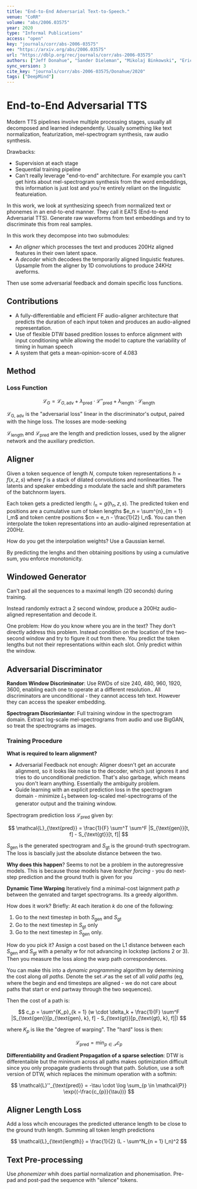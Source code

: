 ```yaml
---
title: "End-to-End Adversarial Text-to-Speech."
venue: "CoRR"
volume: "abs/2006.03575"
year: 2020
type: "Informal Publications"
access: "open"
key: "journals/corr/abs-2006-03575"
ee: "https://arxiv.org/abs/2006.03575"
url: "https://dblp.org/rec/journals/corr/abs-2006-03575"
authors: ["Jeff Donahue", "Sander Dieleman", "Mikolaj Binkowski", "Erich Elsen", "Karen Simonyan"]
sync_version: 3
cite_key: "journals/corr/abs-2006-03575/Donahue/2020"
tags: ["DeepMind"]
---
```


# End-to-End Adversarial TTS

Modern TTS pipelines involve multiple processing stages, usually all decomposed and learned independently. Usually something like text normalization, featurization, mel-spectrogram synthesis, raw audio synthesis.

Drawbacks:
* Supervision at each stage
* Sequential training pipeline
* Can't really leverage "end-to-end" architecture. For example you can't get hints about mel-spectrogram synthesis from the word embeddings, this information is just lost and you're entirely reliant on the linguistic featureiation.

In this work, we look at synthesizing speech from normalized text or phonemes in an end-to-end manner. They call it EATS (End-to-end Adversarial TTS). Generate raw waveforms from text embeddings and try to discriminate this from real samples.

In this work they decompose into two submodules:

 * An *aligner* which processes the text and produces 200Hz aligned features in their own latent space.
 * A *decoder* which decodees the temporarily aligned linguistic features. Upsample from the aligner by 1D convolutions to produce 24KHz aveforms.

Then use some adversarial feedback and domain specific loss functions.

## Contributions

 * A fully-differentiable and efficient FF audio-aligner architecture that predicts the duration of each input token and produces an audio-aligned representation.
 * Use of flexible DTW based predition losses to enforce alignment with input conditioning while allowing the model to capture the variability of timing in human speech
 * A system that gets a mean-opinion-score of 4.083


## Method

### Loss Function

$$
\mathcal{L}_G = \mathcal{L}_{G, \text{adv}} + \lambda_{\text{pred}} \cdot \mathcal {L}''_{\text{pred}} + \lambda_{\text{length}} \cdot \mathcal {L}_{\text{length}}
$$

$\mathcal{L}_{\text{G, adv}}$ is the "adversarial loss" linear in the discriminator's output, paired with the hinge loss. The losses are mode-seeking

$\mathcal{L}_{\text{length}}$ and $\mathcal{L}_{\text{pred}}$ are the length and prediction losses, used by the aligner network and the auxiliary prediction.

## Aligner

Given a token sequence of length $N$, compute token representations $h = f(x, z, s)$ where $f$ is a stack of dilated convolutions and nonlinearities. The latents and speaker embedding $s$ modulate the sacle and shift parameters of the batchnorm layers.

Each token gets a predicted length: $l_{n} = g(h_n, z, s)$. The predicted token end positions are a cumulative sum of token lengths $e_n = \sum^{n}_{m = 1} l_m$ and token centre positions $cn = e_n - \frac{1}{2} l_n$. You can then interpolate the token representations into an audio-algined representation at 200Hz.

How do you get the interpolation weights? Use a Gaussian kernel.

By predicting the lenghs and then obtaining positions by using a cumulative sum, you enforce monotonicity.

## Windowed Generator

Can't pad all the sequences to a maximal length (20 seconds) during training.

Instead randomly extract a 2 second window, produce a 200Hz audio-aligned representation and decode it.

One problem: How do you know where you are in the text? They don't directly address this problem. Instead condition on the location of the two-second window and try to figure it out from there. You predict the token lengths but not their representations within each slot. Only predict within the window.

## Adversarial Discriminator

**Random Window Discriminator**:  Use RWDs of size 240, 480, 960, 1920, 3600, enabling each one to operate at a different resolution.. All discriminators are unconditional - they cannot access teh text. However they can access the speaker embedding.

**Spectrogram Discrimiantor**: Full training window in the spectrogram domain. Extract log-scale mel-spectrograms from audio and use BigGAN, so treat the spectrograms as images.

### Training Procedure

**What is required to learn alignment?**
  - Adversarial Feedback not enough: Aligner doesn't get an accurate alignment, so it looks like noise to the decoder, which just ignores it and tries to do unconditional prediction. That's also garbage, which means you don't learn anything. Essentially the ambiguity problem.
  - Guide learning with an explicit prediction loss in the spectrogram domain - minimize $L_1$ between log-scaled mel-spectrograms of the generator output and the training window.

Spectrogram prediction loss $\mathcal{L}_{\text{pred}}$ given by:

$$
\mathcal{L}_{\text{pred}} = \frac{1}{F} \sum^T \sum^F |S_{\text{gen}}[t, f] - S_{\text{gt}}[t, f]|
$$

$S_{\text{gen}}$ is the generated spectrogram and $S_{\text{gt}}$ is the ground-truth spectrogram. The loss is bascially just the absolute distance between the two.

**Why does this happen**? Seems to not be a problem in the autoregressive models. This is because those models have *teacher forcing* - you do next-step prediction and the ground truth is given for you

**Dynamic Time Warping** Iteratively find a minimal-cost laignment path $p$ between the genrated and target spectrograms. Its a greedy algorithm.

How does it work? Briefly: At each iteration $k$ do one of the following:

1. Go to the next timestep in both $S_{\text{gen}}$ and $S_{\text{gt}}$
2. Go to the next timestep in $S_{\text{gt}}$ only
3. Go to the next timestep in $S_{\text{gen}}$ only.

How do you pick it? Assign a cost based on the L1 distance between each $S_{\text{gen}}$ and $S_{\text{gt}}$ with a penalty $w$ for not advancing in lockstep (actions 2 or 3). Then you measure the loss along the warp path correspondences.

You can make this into a *dynamic programming* algorithm by determining the cost along *all paths*. Denote the set $\mathcal{P}$ as the set of all *valid paths* (eg, where the begin and end timesteps are aligned - we do not care about paths that start or end partway through the two sequences).

Then the cost of a path is:

$$
c_p = \sum^{K_p}_{k = 1} (w \cdot \delta_k + \frac{1}{F} \sum^F |S_{\text{gen}}[p_{\text{gen}, k}, f] - S_{\text{gt}}[p_{\text{gt}, k}, f]|)
$$

where $K_{p}$ is like the "degree of warping". The "hard" loss is then:

$$
\mathcal{L}_{\text{pred}} = \min_{p \in \mathcal{P}} c_p
$$

**Differentiability and Gradient Propagation of a sparse selection**: DTW is differentaible but the minimum across all paths makes optimization difficult since you only propagate gradients through that path. Solution, use a soft version of DTW, which replaces the minimum operation with a softmin:

$$
\mathcal{L}''_{\text{pred}} = -\tau \cdot \log \sum_{p \in \mathcal{P}} \exp{(-\frac{c_{p}}{\tau})}
$$

## Aligner Length Loss

Add a loss whcih encourages the predicted utterance length to be close to the ground truth length. Summing all token length predictions

$$
\mathcal{L}_{\text{length}} = \frac{1}{2} (L - \sum^N_{n = 1} l_n)^2
$$


## Text Pre-processing

Use *phonemizer* whih does partial normalization and phonemisation. Pre-pad and post-pad the sequence with "silence" tokens.